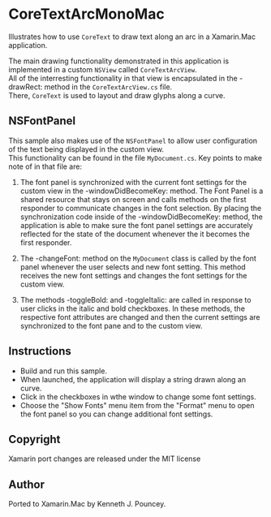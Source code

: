 CoreTextArcMonoMac
==================

Illustrates how to use `CoreText` to draw text along an arc in a Xamarin.Mac application.

The main drawing functionality demonstrated in this application is implemented in a custom `NSView` called `CoreTextArcView`.  
All of the interresting functionality in that view is encapsulated in the  -drawRect: method in the `CoreTextArcView.cs` file.  
There, `CoreText` is used to layout and draw glyphs along a curve.

NSFontPanel
-----------

This sample also makes use of the `NSFontPanel` to allow user configuration of the text being displayed in the custom view.  
This functionality can be found in the file `MyDocument.cs`. Key points to make note of in that file are:

1. The font panel is synchronized with the current font settings for the custom view in the -windowDidBecomeKey: method. The Font Panel is a shared resource that stays on screen and calls methods on the first responder to communicate changes in the font selection. By placing the synchronization code inside of the -windowDidBecomeKey: method, the application is able to make sure the font panel settings are accurately reflected for the state of the document whenever the it becomes the first responder.

2. The -changeFont: method on the `MyDocument` class is called by the font panel whenever the user selects and new font setting. This method receives the new font settings and changes the font settings for the custom view.

3. The methods -toggleBold: and -toggleItalic: are called in response to user clicks in the italic and bold checkboxes. In these methods, the respective font attributes are changed and then the current settings are synchronized to the font pane and to the custom view.

Instructions
------------

* Build and run this sample.  
* When launched, the application will display a string drawn along an curve.  
* Click in the checkboxes in wthe window to change some font settings.  
* Choose the "Show Fonts" menu item from the "Format" menu to open the font panel so you can change additional font settings.

Copyright
---------

Xamarin port changes are released under the MIT license

Author
------

Ported to Xamarin.Mac by Kenneth J. Pouncey.
